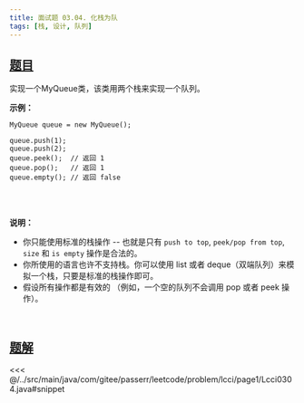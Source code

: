 ```yaml
---
title: 面试题 03.04. 化栈为队
tags: [栈, 设计, 队列]
---
```



## [题目](https://leetcode.cn/problems/implement-queue-using-stacks-lcci/)
实现一个MyQueue类，该类用两个栈来实现一个队列。

**示例：**

```
MyQueue queue = new MyQueue();

queue.push(1);
queue.push(2);
queue.peek();  // 返回 1
queue.pop();   // 返回 1
queue.empty(); // 返回 false
```

<br />

<br />

**说明：**   

* 你只能使用标准的栈操作 -- 也就是只有 `push to top`, `peek/pop from top`, `size` 和 `is empty` 操作是合法的。
* 你所使用的语言也许不支持栈。你可以使用 list 或者 deque（双端队列）来模拟一个栈，只要是标准的栈操作即可。
* 假设所有操作都是有效的 （例如，一个空的队列不会调用 pop 或者 peek 操作）。

<br />



## [题解](https://github.com/PasseRR/JavaLeetCode/blob/master/src/main/java/com/gitee/passerr/leetcode/problem/lcci/page1/Lcci0304.java)

<<< @/../src/main/java/com/gitee/passerr/leetcode/problem/lcci/page1/Lcci0304.java#snippet
